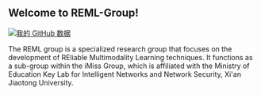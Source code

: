 ## Welcome to REML-Group!

[![我的 GitHub 数据](https://github-readme-stats.vercel.app/api?username=dr-majie&theme=city_lights&show_icons=true)]()

The REML group is a specialized research group that focuses on the development of REliable Multimodality Learning techniques. It functions as a sub-group within the iMiss Group, which is affiliated with the Ministry of Education Key Lab for Intelligent Networks and Network Security, Xi'an Jiaotong University.
